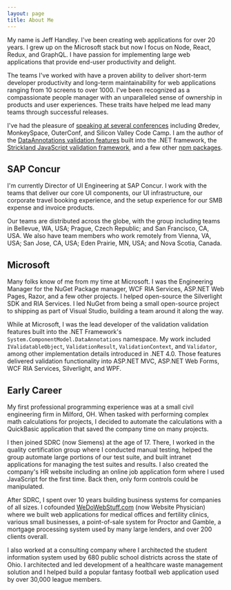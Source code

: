 ```yaml
---
layout: page
title: About Me
---
```


My name is Jeff Handley. I've been creating web applications for over 20 years. I grew up on the Microsoft stack but now I focus on Node, React, Redux, and GraphQL. I have passion for implementing large web applications that provide end-user productivity and delight.

The teams I've worked with have a proven ability to deliver short-term developer productivity and long-term maintainability for web applications ranging from 10 screens to over 1000. I've been recognized as a compassionate people manager with an unparalleled sense of ownership in products and user experiences. These traits have helped me lead many teams through successful releases.

I've had the pleasure of [speaking at several conferences](conferences) including Øredev, MonkeySpace, OuterConf, and Silicon Valley Code Camp. I am the author of the [DataAnnotations validation features](https://msdn.microsoft.com/en-us/library/system.componentmodel.dataannotations.validator) built into the .NET framework, the [Strickland JavaScript validation framework](https://strickland.io), and a few other [npm packages](https://www.npmjs.com/~jeffhandley).

## SAP Concur

I'm currently Director of UI Engineering at SAP Concur. I work with the teams that deliver our core UI components, our UI infrastructure, our corporate travel booking experience, and the setup experience for our SMB expense and invoice products.

Our teams are distributed across the globe, with the group including teams in Bellevue, WA, USA; Prague, Czech Republic; and San Francisco, CA, USA. We also have team members who work remotely from Vienna, VA, USA; San Jose, CA, USA; Eden Prairie, MN, USA; and Nova Scotia, Canada.

## Microsoft

Many folks know of me from my time at Microsoft. I was the Engineering Manager for the NuGet Package manager, WCF RIA Services, ASP.NET Web Pages, Razor, and a few other projects. I helped open-source the Silverlight SDK and RIA Services. I led NuGet from being a small open-source project to shipping as part of Visual Studio, building a team around it along the way.

While at Microsoft, I was the lead developer of the validation validation features built into the .NET Framework's `System.ComponentModel.DataAnnotations` namespace. My work included `IValidatableObject`, `ValidationResult`, `ValidationContext`, and `Validator`, among other implementation details introduced in .NET 4.0. Those features delivered validation functionality into ASP.NET MVC, ASP.NET Web Forms, WCF RIA Services, Silverlight, and WPF.

## Early Career

My first professional programming experience was at a small civil engineering firm in Milford, OH. When tasked with performing complex math calculations for projects, I decided to automate the calculations with a QuickBasic application that saved the company time on many projects.

I then joined SDRC (now Siemens) at the age of 17. There, I worked in the quality certification group where I conducted manual testing, helped the group automate large portions of our test suite, and built intranet applications for managing the test suites and results. I also created the company's HR website including an online job application form where I used JavaScript for the first time. Back then, only form controls could be manipulated.

After SDRC, I spent over 10 years building business systems for companies of all sizes. I cofounded [WeDoWebStuff.com](http://www.wedowebstuff.com) (now Website Physician) where we built web applications for medical offices and fertility clinics, various small businesses, a point-of-sale system for Proctor and Gamble, a mortgage processing system used by many large lenders, and over 200 clients overall.

I also worked at a consulting company where I architected the student information system used by 680 public school districts across the state of Ohio. I architected and led development of a healthcare waste management solution and I helped build a popular fantasy football web application used by over 30,000 league members.
